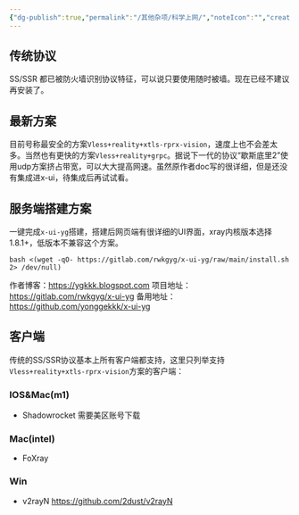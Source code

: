 ```yaml
---
{"dg-publish":true,"permalink":"/其他杂项/科学上网/","noteIcon":"","created":"2023-10-17T20:12:29.161+08:00","updated":"2023-10-18T10:18:19.332+08:00"}
---
```



## 传统协议
SS/SSR 都已被防火墙识别协议特征，可以说只要使用随时被墙。现在已经不建议再安装了。

## 最新方案
目前号称最安全的方案`Vless+reality+xtls-rprx-vision`，速度上也不会差太多。当然也有更快的方案`Vless+reality+grpc`。据说下一代的协议“歇斯底里2”使用udp方案挤占带宽，可以大大提高网速。虽然原作者doc写的很详细，但是还没有集成进x-ui，待集成后再试试看。

## 服务端搭建方案
一键完成`x-ui-yg`搭建，搭建后网页端有很详细的UI界面，xray内核版本选择1.8.1+，低版本不兼容这个方案。
```shell
bash <(wget -qO- https://gitlab.com/rwkgyg/x-ui-yg/raw/main/install.sh 2> /dev/null)
```
作者博客：https://ygkkk.blogspot.com
项目地址：https://gitlab.com/rwkgyg/x-ui-yg
备用地址：https://github.com/yonggekkk/x-ui-yg
## 客户端
传统的SS/SSR协议基本上所有客户端都支持，这里只列举支持`Vless+reality+xtls-rprx-vision`方案的客户端：

### IOS&Mac(m1)
- Shadowrocket 需要美区账号下载

### Mac(intel)
- FoXray

### Win
- v2rayN https://github.com/2dust/v2rayN

